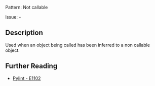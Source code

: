 Pattern: Not callable

Issue: -

## Description

Used when an object being called has been inferred to a non callable object.

## Further Reading

* [Pylint - E1102](http://pylint-messages.wikidot.com/messages:e1102)